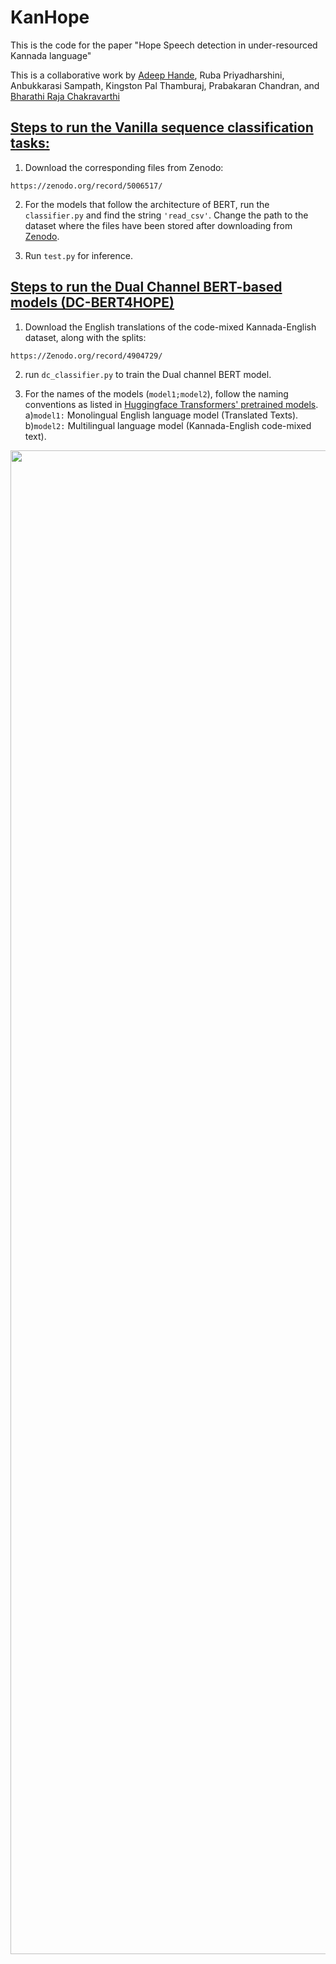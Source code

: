 # KanHope
This is the code for the paper "Hope Speech detection in under-resourced Kannada language"

This is a collaborative work by [Adeep Hande](https://github.com/adeepH), Ruba Priyadharshini, Anbukkarasi Sampath, Kingston Pal Thamburaj, Prabakaran Chandran, and [Bharathi Raja Chakravarthi](https://github.com/bharathichezhiyan)

## [Steps to run the Vanilla sequence classification tasks:](https://github.com/adeepH/KanHope/tree/main/Vanilla%20sequence%20Classification)
1) Download the corresponding files from Zenodo:
```buildoutcfg
https://zenodo.org/record/5006517/
```
2) For the models that follow the architecture of BERT, run the `classifier.py` and find the string `'read_csv'`. Change the path to the dataset where the files have been stored after downloading from [Zenodo](https://zenodo.org/record/4904729/).

3) Run `test.py` for inference.

## [Steps to run the Dual Channel BERT-based models (DC-BERT4HOPE)](https://github.com/adeepH/KanHope/tree/main/Dual%20Channel%20models)
1) Download the English translations of the code-mixed Kannada-English dataset, along with the splits:
```buildoutcfg
https://Zenodo.org/record/4904729/
```
2) run `dc_classifier.py` to train the Dual channel BERT model.

3) For the names of the models (`model1;model2`), follow the naming conventions as listed in [Huggingface Transformers' pretrained models](https://huggingface.co/transformers/pretrained_models.html).
   a)`model1:` Monolingual English language model (Translated Texts).
   b)`model2:` Multilingual language model (Kannada-English code-mixed text).
   

<img width = "2406" src = "https://github.com/adeepH/KanHope/blob/main/dual_channel.png">